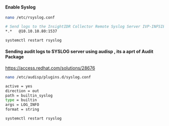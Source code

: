 #### Enable Syslog 

```sh
nano /etc/rsyslog.conf
```
```sh
# Send logs to the InsightIDR Collector Remote Syslog Server IVP-INFSIEM-01
*.*   @10.10.10.80:1537
```
```sh
systemctl restart rsyslog
```

#### Sending audit logs to SYSLOG server using audisp , its a aprt of Audit Package
https://access.redhat.com/solutions/28676

```sh
nano /etc/audisp/plugins.d/syslog.conf
```
```sh
active = yes
direction = out
path = builtin_syslog
type = builtin
args = LOG_INFO
format = string
```
```sh
systemctl restart rsyslog
```

